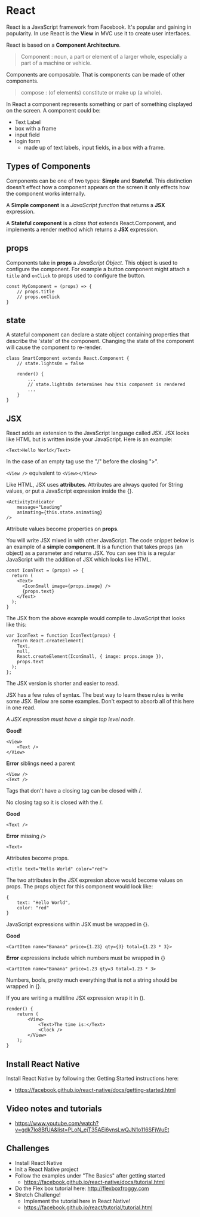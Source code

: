 # React

React is a JavaScript framework from Facebook. It's popular and gaining in popularity. 
In use React is the **View** in MVC use it to create user interfaces. 

React is based on a **Component Architecture**. 

> Component : noun, a part or element of a larger whole, especially a part of a machine 
> or vehicle.

Components are composable. That is components can be made of other components. 

> compose : (of elements) constitute or make up (a whole). 

In React a component represents something or part of something displayed on the screen. 
A component could be:

- Text Label
- box with a frame
- input field
- login form
    - made up of text labels, input fields, in a box with a frame. 

## Types of Components 

Components can be one of two types: **Simple** and **Stateful**. This distinction doesn't 
effect how a component appears on the screen it only effects how the component works 
internally. 

A **Simple component** is a _JavaScript function_ that returns a **JSX** expression.

A **Stateful component** is a _class that_ extends React.Component, and implements a render
method which returns a **JSX** expression.

## props

Components take in **props** a _JavaScript Object_. This object is used to configure the 
component. For example a button component might attach a `title` and `onClick` to props
used to configure the button.

```
const MyComponent = (props) => {
    // props.title
    // props.onClick
}
```

## state 

A stateful component can declare a state object containing properties that describe the 
'state' of the component. Changing the state of the component will cause the component to 
re-render. 

```
class SmartComponent extends React.Component {
    // state.lightsOn = false
    
    render() {
        ...
        // state.lightsOn determines how this component is rendered
        ...
    }
}
```

## JSX

React adds an extension to the JavaScript language called JSX. JSX looks like HTML but 
is written inside your JavaScript. Here is an example: 

`<Text>Hello World</Text>`

In the case of an empty tag use the "/" before the closing ">". 

`<View />` equivalent to `<View></View>`

Like HTML, JSX uses **attributes**. Attributes are always quoted for String values, or 
put a JavaScript expression inside the {}.

```
<ActivityIndicator 
    message="Loading" 
    animating={this.state.animating} 
/>
```

Attribute values become properties on **props**. 

You will write JSX mixed in with other JavaScript. The code snippet below is an example
of a **simple component**. It is a function that takes props (an object) as a parameter
and returns JSX. You can see this is a regular JavaScript with the addition of JSX
which looks like HTML. 

```
const IconText = (props) => {
  return (
    <Text>
      <IconSmall image={props.image} />
      {props.text}
    </Text>
  );
}
```

The JSX from the above example would compile to JavaScript that looks like this:  

```
var IconText = function IconText(props) {
  return React.createElement(
    Text,
    null,
    React.createElement(IconSmall, { image: props.image }),
    props.text
  );
};
```

The JSX version is shorter and easier to read. 

JSX has a few rules of syntax. The best way to learn these rules is write some JSX.
Below are some examples. Don't expect to absorb all of this here in one read. 

_A JSX expression must have a single top level node._

**Good!**

```
<View>
    <Text />
</View>
```

**Error** siblings need a parent

```
<View />
<Text />
```

Tags that don't have a closing tag can be closed with /. 

No closing tag so it is closed with the /. 

**Good**

```
<Text />
```

**Error** missing />

```
<Text>
```

Attributes become props. 

```
<Title text="Hello World" color="red">
```

The two attributes in the JSX expresion above would become values on props. The props 
object for this component would look like: 

```
{
    text: "Hello World",
    color: "red"
}
```

JavaScript expressions within JSX must be wrapped in {}. 

**Good**

```
<CartItem name="Banana" price={1.23} qty={3} total={1.23 * 3}>
```

**Error** expressions include which numbers must be wrapped in {}

```
<CartItem name="Banana" price=1.23 qty=3 total=1.23 * 3>
```

Numbers, bools, pretty much everything that is not a string should be wrapped in {}. 

If you are writing a multiline JSX expression wrap it in (). 

```
render() {
    return (
        <View>
            <Text>The time is:</Text>
            <Clock />
        </View>
    );
}
```

## Install React Native

Install React Native by following the: Getting Started instructions here: 

- https://facebook.github.io/react-native/docs/getting-started.html

## Video notes and tutorials 

- https://www.youtube.com/watch?v=gdk7Io8BfUA&list=PLoN_ejT35AEi6ynsLwQJN1o116SFjWuEt

## Challenges 

- Install React Native
- Init a React Native project
- Follow the examples under "The Basics" after getting started
    - https://facebook.github.io/react-native/docs/tutorial.html
- Do the Flex box tutorial here: http://flexboxfroggy.com
- Stretch Challenge!
    - Implement the tutorial here in React Native!
    - https://facebook.github.io/react/tutorial/tutorial.html


